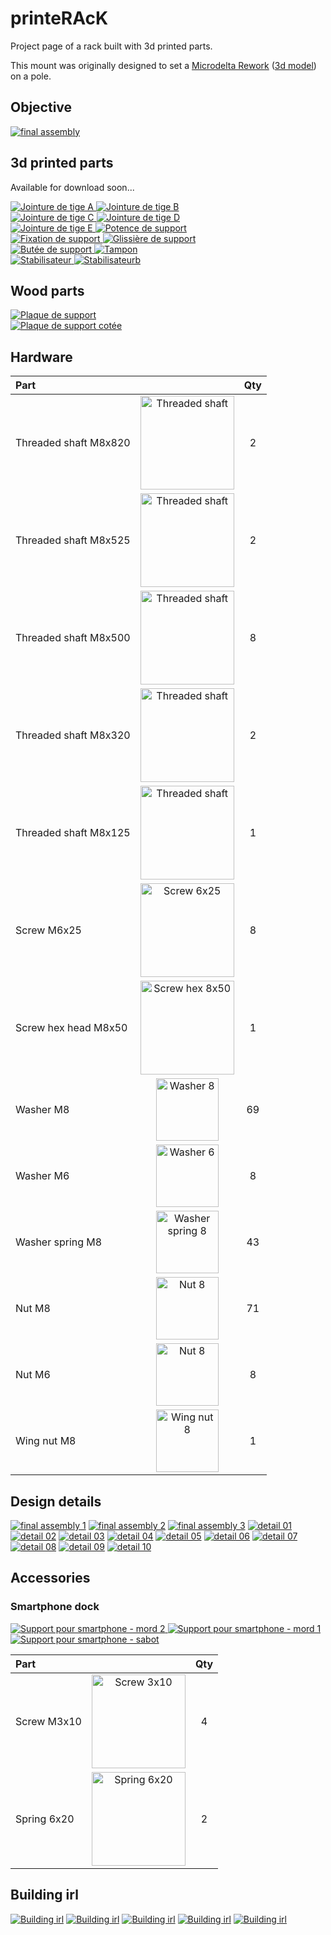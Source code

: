 # printeRAcK

Project page of a rack built with 3d printed parts.

This mount was originally designed to set a [Microdelta Rework](https://www.reprap-france.com/produit/1234568619-imprimante-3d-microdelta-rework) ([3d model](https://sketchfab.com/3d-models/micro-delta-rework-by-emotion-tech-91a2beeb78f4422ebaeff0f6781fef17)) on a pole.

## Objective

[![final assembly](assets/images/rendering/Assemblage%20final%20v125b.png)](assets/images/rendering/Assemblage%20final%20v125b.png)

## 3d printed parts

Available for download soon...

<div class="img-group">
  <a href="assets/images/preview/Jointure%20de%20tiges%20A%20v16.png" _target="blank">
    <img src="assets/images/preview/Jointure%20de%20tiges%20A%20v16.png" alt="Jointure de tige A">
  </a>
  <a href="assets/images/preview/Jointure%20de%20tiges%20B%20v8.png" _target="blank">
    <img src="assets/images/preview/Jointure%20de%20tiges%20B%20v8.png" alt="Jointure de tige B">
  </a>
</div>
<div class="img-group">
  <a href="assets/images/preview/Jointure%20de%20tiges%20C%20v36.png" _target="blank">
    <img src="assets/images/preview/Jointure%20de%20tiges%20C%20v36.png" alt="Jointure de tige C">
  </a>
  <a href="assets/images/preview/Jointure%20de%20tiges%20D%20v9.png" _target="blank">
    <img src="assets/images/preview/Jointure%20de%20tiges%20D%20v9.png" alt="Jointure de tige D">
  </a>
</div>
<div class="img-group">
  <a href="assets/images/preview/Jointure%20de%20tiges%20E%20v3.png" _target="blank">
    <img src="assets/images/preview/Jointure%20de%20tiges%20E%20v3.png" alt="Jointure de tige E">
  </a>
  <a href="assets/images/preview/Potence%20de%20support%20v7.png" _target="blank">
    <img src="assets/images/preview/Potence%20de%20support%20v7.png" alt="Potence de support">
  </a>
</div>
<div class="img-group">
  <a href="assets/images/preview/Fixation%20de%20support%20v11.png" _target="blank">
    <img src="assets/images/preview/Fixation%20de%20support%20v11.png" alt="Fixation de support">
  </a>
  <a href="assets/images/preview/Glissi%C3%A8re%20de%20support%20v16.png" _target="blank">
    <img src="assets/images/preview/Glissi%C3%A8re%20de%20support%20v16.png" alt="Glissière de support">
  </a>
</div>
<div class="img-group">
  <a href="assets/images/preview/But%C3%A9e%20de%20support%20v6.png" _target="blank">
    <img src="assets/images/preview/But%C3%A9e%20de%20support%20v6.png" alt="Butée de support">
  </a>
  <a href="assets/images/preview/Tampon%20v2.png" _target="blank">
    <img src="assets/images/preview/Tampon%20v2.png" alt="Tampon">
  </a>
</div>
<div class="img-group">
  <a href="assets/images/preview/Stabilisateur%20v41.png" _target="blank">
    <img src="assets/images/preview/Stabilisateur%20v41.png" alt="Stabilisateur">
  </a>
  <a href="assets/images/preview/Stabilisateur%20v41b.png" _target="blank">
    <img src="assets/images/preview/Stabilisateur%20v41b.png" alt="Stabilisateurb">
  </a>
</div>

## Wood parts

<div class="img-group">
  <a href="assets/images/preview/Plaque%20de%20support%20v19.png" _target="blank">
    <img src="assets/images/preview/Plaque%20de%20support%20v19.png" alt="Plaque de support">
  </a>
</div>
<div class="img-group">
  <a href="assets/images/preview/Plaque%20de%20support%20pour%20cotations%20v20.png" _target="blank">
    <img src="assets/images/preview/Plaque%20de%20support%20pour%20cotations%20v20.png" alt="Plaque de support cotée">
  </a>
</div>

## Hardware

| Part                  |                                                                                            | Qty |
|:----------------------|:------------------------------------------------------------------------------------------:|:---:|
| Threaded shaft M8x820 | <img src="assets/images/hardware/threaded_shaft.png"  alt="Threaded shaft"  width="150px"> | 2   |
| Threaded shaft M8x525 | <img src="assets/images/hardware/threaded_shaft.png"  alt="Threaded shaft"  width="150px"> | 2   |
| Threaded shaft M8x500 | <img src="assets/images/hardware/threaded_shaft.png"  alt="Threaded shaft"  width="150px"> | 8   |
| Threaded shaft M8x320 | <img src="assets/images/hardware/threaded_shaft.png"  alt="Threaded shaft"  width="150px"> | 2   |
| Threaded shaft M8x125 | <img src="assets/images/hardware/threaded_shaft.png"  alt="Threaded shaft"  width="150px"> | 1   |
| Screw M6x25           | <img src="assets/images/hardware/screw_6x25.jpg"      alt="Screw 6x25"      width="150px"> | 8   |
| Screw hex head M8x50  | <img src="assets/images/hardware/screw_hex_8x50.jpg"  alt="Screw hex 8x50"  width="150px"> | 1   |
| Washer M8             | <img src="assets/images/hardware/washer_8.webp"       alt="Washer 8"        width="100px"> | 69  |
| Washer M6             | <img src="assets/images/hardware/washer_6.jpg"        alt="Washer 6"        width="100px"> | 8   |
| Washer spring M8      | <img src="assets/images/hardware/washer_spring_8.png" alt="Washer spring 8" width="100px"> | 43  |
| Nut M8                | <img src="assets/images/hardware/nut_8.jpg"           alt="Nut 8"           width="100px"> | 71  |
| Nut M6                | <img src="assets/images/hardware/nut_8.jpg"           alt="Nut 8"           width="100px"> | 8   |
| Wing nut M8           | <img src="assets/images/hardware/wing_nut_8.jpg"      alt="Wing nut 8"      width="100px"> | 1   |


## Design details

[![final assembly 1](assets/images/rendering/Assemblage%20final%20v117h.png)](assets/images/rendering/Assemblage%20final%20v117h.png)
[![final assembly 2](assets/images/rendering/Assemblage%20final%20v125b.png)](assets/images/rendering/Assemblage%20final%20v125b.png)
[![final assembly 3](assets/images/rendering/Assemblage%20final%20v124.png)](assets/images/rendering/Assemblage%20final%20v124.png)
[![detail 01](assets/images/rendering/Assemblage%20final%20v125.png)](assets/images/rendering/Assemblage%20final%20v125.png)
[![detail 02](assets/images/rendering/Assemblage%20final%20v104.png)](assets/images/rendering/Assemblage%20final%20v104.png)
[![detail 03](assets/images/rendering/Assemblage%20final%20v117.png)](assets/images/rendering/Assemblage%20final%20v117.png)
[![detail 04](assets/images/rendering/Assemblage%20final%20v117c.png)](assets/images/rendering/Assemblage%20final%20v117c.png)
[![detail 05](assets/images/rendering/Assemblage%20final%20v117b.png)](assets/images/rendering/Assemblage%20final%20v117b.png)
[![detail 06](assets/images/rendering/Assemblage%20final%20v79.png)](assets/images/rendering/Assemblage%20final%20v79.png)
[![detail 07](assets/images/rendering/Assemblage%20final%20v117d.png)](assets/images/rendering/Assemblage%20final%20v117d.png)
[![detail 08](assets/images/rendering/Assemblage%20final%20v117e.png)](assets/images/rendering/Assemblage%20final%20v117e.png)
[![detail 09](assets/images/rendering/Assemblage%20final%20v117f.png)](assets/images/rendering/Assemblage%20final%20v117f.png)
[![detail 10](assets/images/rendering/Assemblage%20final%20v117g.png)](assets/images/rendering/Assemblage%20final%20v117g.png)

## Accessories

### Smartphone dock

<div class="img-group">
  <a href="assets/images/preview/Support%20pour%20smartphone%20v20%20-%20mord%202.png" _target="blank">
    <img src="assets/images/preview/Support%20pour%20smartphone%20v20%20-%20mord%202.png" alt="Support pour smartphone - mord 2">
  </a>
  <a href="assets/images/preview/Support%20pour%20smartphone%20v20%20-%20mord%201.png" _target="blank">
    <img src="assets/images/preview/Support%20pour%20smartphone%20v20%20-%20mord%201.png" alt="Support pour smartphone - mord 1">
  </a>
  <a href="assets/images/preview/Support%20pour%20smartphone%20v20%20-%20sabot.png" _target="blank">
    <img src="assets/images/preview/Support%20pour%20smartphone%20v20%20-%20sabot.png" alt="Support pour smartphone - sabot">
  </a>
</div>

| Part        |                                                                                    | Qty |
|:------------|:----------------------------------------------------------------------------------:|:---:|
| Screw M3x10 | <img src="assets/images/hardware/screw_3x10.png"  alt="Screw 3x10"  width="150px"> | 4   |
| Spring 6x20 | <img src="assets/images/hardware/spring_6x20.png" alt="Spring 6x20" width="150px"> | 2   |

## Building irl

[![Building irl](assets/images/photos/IMG_20210828_160653.jpg)](assets/images/photos/IMG_20210828_160653.jpg)
[![Building irl](assets/images/photos/IMG_20210825_162620.jpg)](assets/images/photos/IMG_20210825_162620.jpg)
[![Building irl](assets/images/photos/IMG_20210828_162214.jpg)](assets/images/photos/IMG_20210828_162214.jpg)
[![Building irl](assets/images/photos/IMG_20210828_161848.jpg)](assets/images/photos/IMG_20210828_161848.jpg)
[![Building irl](assets/images/photos/IMG_20210828_161903.jpg)](assets/images/photos/IMG_20210828_161903.jpg)
